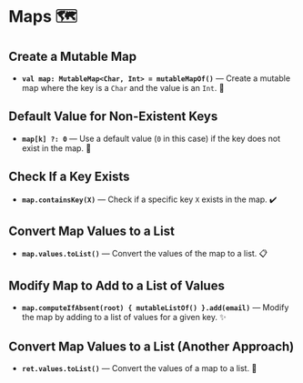 # Maps 🗺️

## Create a Mutable Map
- **`val map: MutableMap<Char, Int> = mutableMapOf()`** — Create a mutable map where the key is a `Char` and the value is an `Int`. 📝

## Default Value for Non-Existent Keys
- **`map[k] ?: 0`** — Use a default value (`0` in this case) if the key does not exist in the map. 🔑

## Check If a Key Exists
- **`map.containsKey(X)`** — Check if a specific key `X` exists in the map. ✔️

## Convert Map Values to a List
- **`map.values.toList()`** — Convert the values of the map to a list. 📋

## Modify Map to Add to a List of Values
- **`map.computeIfAbsent(root) { mutableListOf() }.add(email)`** — Modify the map by adding to a list of values for a given key. ✨

## Convert Map Values to a List (Another Approach)
- **`ret.values.toList()`** — Convert the values of a map to a list. 🔄